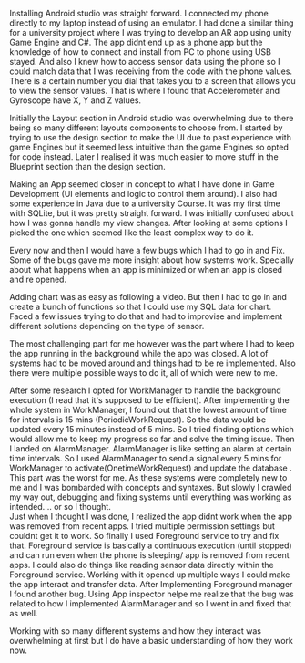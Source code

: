 Installing Android studio was straight forward. I connected my phone directly to my laptop instead of using an emulator. I had done a similar thing for a university project where I was trying to develop an AR app using unity Game Engine and C#. The app didnt end up as a phone app but the knowledge of how to connect and install from PC to phone using USB stayed. And also I knew how to access sensor data using the phone so I could match data that I was receiving from the code with the phone values. There is a certain number you dial that takes you to a screen that allows you to view the sensor values. That is where I 
found that Accelerometer and Gyroscope have X, Y  and Z values.

Initially the Layout section in Android studio was overwhelming due to there being so many different layouts components to choose from. I started by trying to use the design section to make the UI due to past experience with game Engines but it seemed less intuitive than the game Engines so opted for code instead. Later I realised it was much easier to move stuff in the Blueprint section than the design section. 

Making an App seemed closer in concept to what I have done in Game Development (UI elements and logic to control them around). I also had some experience in Java due to a university Course. 
It was my first time with SQLite, but it was pretty straight forward. I was initially confused about how I was gonna handle my view changes. After looking at some options I picked the one which seemed like the least complex way to do it. 

Every now and then I would have a few bugs which I had to go in and Fix. Some of the bugs gave me more insight about how systems work. Specially about what happens when an app is minimized or when an app is closed and re opened.

Adding chart was as easy as following a video. But then I had to go in and create a bunch of functions so that I could use my SQL data for chart. Faced a few issues trying to do that and had to improvise and implement different solutions depending on the type of sensor.

The most challenging part for me however was the part where I had to keep the app running in the background while the app was closed. A lot of systems had to be moved around and things had to be re implemented. Also there were multiple possible ways to do it, all of which were new to me. 

After some research I opted for WorkManager to handle the background execution (I read that it's supposed to be efficient). After implementing the whole system in WorkManager, I found out that the lowest amount of time for intervals is 15 mins (PeriodicWorkRequest).
So the data would be updated every 15 minutes instead of 5 mins. So I tried finding options which would allow me to keep my progress so far and solve the timing issue.
Then I landed on AlarmManager. AlarmManager is like setting an alarm at certain time intervals.
So I used AlarmManager to send a signal every 5 mins for WorkManager to activate(OnetimeWorkRequest) and update the database . This part was the worst for me. As these systems were completely new to me and I was bombarded with concepts and syntaxes. But slowly I crawled my way out, debugging and fixing systems until everything was working as intended.... or so I thought.  
Just when I thought I was done, I realized the app didnt work when the app was removed from recent apps. I tried multiple permission settings but couldnt get it to work. So finally I used Foreground service to try and fix that. 
Foreground service is basically a continuous execution (until stopped) and can run even when the phone is sleeping/ app is removed from recent apps. I could also do things like reading sensor data directly within the Foreground service. Working with it opened up multiple ways I could make the app interact and transfer data. 
After Implementing Foreground manager I found another bug. Using App inspector helpe me realize that the bug was related to how I implemented AlarmManager and so I went in and fixed that as well.

Working with so many different systems and how they interact was overwhelming at first but I do have a basic understanding of how they work now.


